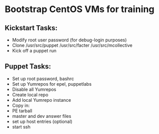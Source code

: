 # Bootstrap CentOS VMs for training

## Kickstart Tasks:

- Modify root user password (for debug-login purposes)
- Clone /usr/src/puppet /usr/src/facter /usr/src/mcollective
- Kick off a puppet run

## Puppet Tasks:

- Set up root password, bashrc
- Set up Yumrepos for epel, puppetlabs
- Disable all Yumrepos
- Create local repo
- Add local Yumrepo instance
- Copy in:
 - PE tarball
 - master and dev answer files
- set up host entries (optional)
- start ssh


